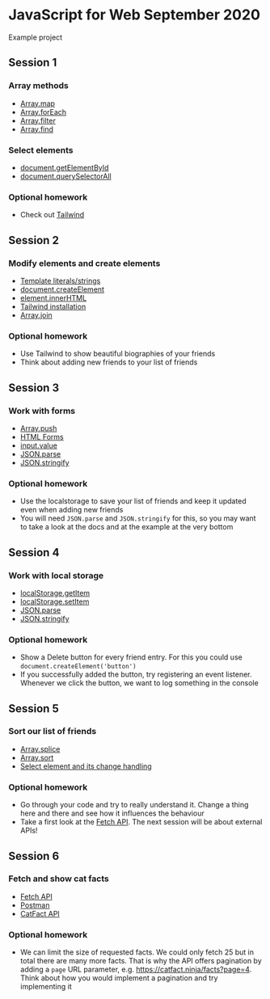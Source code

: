 # JavaScript for Web September 2020

Example project

## Session 1

### Array methods

* [Array.map](https://developer.mozilla.org/en-US/docs/Web/JavaScript/Reference/Global_Objects/Array/map)
* [Array.forEach](https://developer.mozilla.org/en-US/docs/Web/JavaScript/Reference/Global_Objects/Array/forEach)
* [Array.filter](https://developer.mozilla.org/en-US/docs/Web/JavaScript/Reference/Global_Objects/Array/filter)
* [Array.find](https://developer.mozilla.org/en-US/docs/Web/JavaScript/Reference/Global_Objects/Array/find)


### Select elements

* [document.getElementById](https://developer.mozilla.org/en-US/docs/Web/API/Document/getElementById)
* [document.querySelectorAll](https://developer.mozilla.org/en-US/docs/Web/API/Document/querySelectorAll)

### Optional homework

* Check out [Tailwind](https://tailwindcss.com/)

## Session 2

### Modify elements and create elements

* [Template literals/strings](https://developer.mozilla.org/en-US/docs/Web/JavaScript/Reference/template_strings)
* [document.createElement](https://developer.mozilla.org/en-US/docs/Web/API/Document/createElement)
* [element.innerHTML](https://developer.mozilla.org/en-US/docs/Web/API/Element/innerHTML)
* [Tailwind installation](https://tailwindcss.com/docs/installation#using-tailwind-via-cdn)
* [Array.join](https://developer.mozilla.org/en-US/docs/Web/JavaScript/Reference/Global_Objects/Array/join)


### Optional homework

* Use Tailwind to show beautiful biographies of your friends
* Think about adding new friends to your list of friends

## Session 3

### Work with forms

* [Array.push](https://developer.mozilla.org/en-US/docs/Web/JavaScript/Reference/Global_Objects/Array/push)
* [HTML Forms](https://www.w3schools.com/html/html_forms.asp)
* [input.value](https://www.w3schools.com/tags/att_input_value.asp)
* [JSON.parse](https://developer.mozilla.org/en-US/docs/Web/JavaScript/Reference/Global_Objects/JSON/parse)
* [JSON.stringify](https://developer.mozilla.org/en-US/docs/Web/JavaScript/Reference/Global_Objects/JSON/stringify)


### Optional homework

* Use the localstorage to save your list of friends and keep it updated even when adding new friends
* You will need `JSON.parse` and `JSON.stringify` for this, so you may want to take a look at the docs and at the example at the very bottom

## Session 4

### Work with local storage

* [localStorage.getItem](https://developer.mozilla.org/en-US/docs/Web/API/Storage/getItem)
* [localStorage.setItem](https://developer.mozilla.org/en-US/docs/Web/API/Storage/setItem)
* [JSON.parse](https://developer.mozilla.org/en-US/docs/Web/JavaScript/Reference/Global_Objects/JSON/parse)
* [JSON.stringify](https://developer.mozilla.org/en-US/docs/Web/JavaScript/Reference/Global_Objects/JSON/stringify)



### Optional homework

* Show a Delete button for every friend entry. For this you could use `document.createElement('button')`
* If you successfully added the button, try registering an event listener. Whenever we click the button, we want to log something in the console

## Session 5

### Sort our list of friends

* [Array.splice](https://developer.mozilla.org/de/docs/Web/JavaScript/Reference/Global_Objects/Array/splice)
* [Array.sort](https://developer.mozilla.org/en-US/docs/Web/JavaScript/Reference/Global_Objects/Array/sort)
* [Select element and its change handling](https://developer.mozilla.org/en-US/docs/Web/API/HTMLElement/change_event)


### Optional homework

* Go through your code and try to really understand it. Change a thing here and there and see how it influences the behaviour
* Take a first look at the [Fetch API](https://developer.mozilla.org/en-US/docs/Web/API/Fetch_API/Using_Fetch). The next session will be about external APIs!

## Session 6

### Fetch and show cat facts

* [Fetch API](https://developer.mozilla.org/en-US/docs/Web/API/Fetch_API/Using_Fetch)
* [Postman](https://www.postman.com/downloads/)
* [CatFact API](https://catfact.ninja/)


### Optional homework

* We can limit the size of requested facts. We could only fetch 25 but in total there are many more facts. That is why the API offers pagination by adding a `page` URL parameter, e.g. https://catfact.ninja/facts?page=4. Think about how you would implement a pagination and try implementing it
